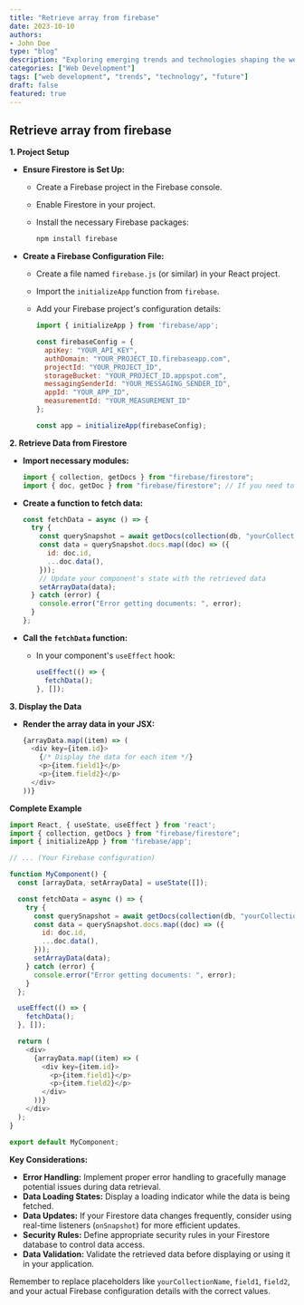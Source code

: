 ```yaml
---
title: "Retrieve array from firebase"
date: 2023-10-10
authors: 
- John Doe
type: "blog"
description: "Exploring emerging trends and technologies shaping the web development landscape in 2025."
categories: ["Web Development"]
tags: ["web development", "trends", "technology", "future"]
draft: false
featured: true
---
```


## Retrieve array from firebase

**1. Project Setup**

* **Ensure Firestore is Set Up:**
  * Create a Firebase project in the Firebase console.
  * Enable Firestore in your project.
  * Install the necessary Firebase packages:

      ```bash
      npm install firebase 
      ```

* **Create a Firebase Configuration File:**
  * Create a file named `firebase.js` (or similar) in your React project.
  * Import the `initializeApp` function from `firebase`.
  * Add your Firebase project's configuration details:

      ```javascript
      import { initializeApp } from 'firebase/app';

      const firebaseConfig = {
        apiKey: "YOUR_API_KEY",
        authDomain: "YOUR_PROJECT_ID.firebaseapp.com",
        projectId: "YOUR_PROJECT_ID",
        storageBucket: "YOUR_PROJECT_ID.appspot.com",
        messagingSenderId: "YOUR_MESSAGING_SENDER_ID",
        appId: "YOUR_APP_ID",
        measurementId: "YOUR_MEASUREMENT_ID" 
      };

      const app = initializeApp(firebaseConfig); 
      ```

**2. Retrieve Data from Firestore**

* **Import necessary modules:**

  ```javascript
  import { collection, getDocs } from "firebase/firestore"; 
  import { doc, getDoc } from "firebase/firestore"; // If you need to retrieve a single document
  ```

* **Create a function to fetch data:**

  ```javascript
  const fetchData = async () => {
    try {
      const querySnapshot = await getDocs(collection(db, "yourCollectionName")); 
      const data = querySnapshot.docs.map((doc) => ({
        id: doc.id,
        ...doc.data(), 
      }));
      // Update your component's state with the retrieved data
      setArrayData(data); 
    } catch (error) {
      console.error("Error getting documents: ", error);
    }
  };
  ```

* **Call the `fetchData` function:**
  * In your component's `useEffect` hook:

      ```javascript
      useEffect(() => {
        fetchData();
      }, []); 
      ```

**3. Display the Data**

* **Render the array data in your JSX:**

  ```javascript
  {arrayData.map((item) => (
    <div key={item.id}> 
      {/* Display the data for each item */}
      <p>{item.field1}</p> 
      <p>{item.field2}</p> 
    </div>
  ))}
  ```

**Complete Example**

```javascript
import React, { useState, useEffect } from 'react';
import { collection, getDocs } from "firebase/firestore"; 
import { initializeApp } from 'firebase/app'; 

// ... (Your Firebase configuration)

function MyComponent() {
  const [arrayData, setArrayData] = useState([]); 

  const fetchData = async () => {
    try {
      const querySnapshot = await getDocs(collection(db, "yourCollectionName"));
      const data = querySnapshot.docs.map((doc) => ({
        id: doc.id,
        ...doc.data(),
      }));
      setArrayData(data);
    } catch (error) {
      console.error("Error getting documents: ", error);
    }
  };

  useEffect(() => {
    fetchData();
  }, []);

  return (
    <div>
      {arrayData.map((item) => (
        <div key={item.id}>
          <p>{item.field1}</p>
          <p>{item.field2}</p>
        </div>
      ))}
    </div>
  );
}

export default MyComponent;
```

**Key Considerations:**

* **Error Handling:** Implement proper error handling to gracefully manage potential issues during data retrieval.
* **Data Loading States:** Display a loading indicator while the data is being fetched.
* **Data Updates:** If your Firestore data changes frequently, consider using real-time listeners (`onSnapshot`) for more efficient updates.
* **Security Rules:** Define appropriate security rules in your Firestore database to control data access.
* **Data Validation:** Validate the retrieved data before displaying or using it in your application.

Remember to replace placeholders like `yourCollectionName`, `field1`, `field2`, and your actual Firebase configuration details with the correct values.

